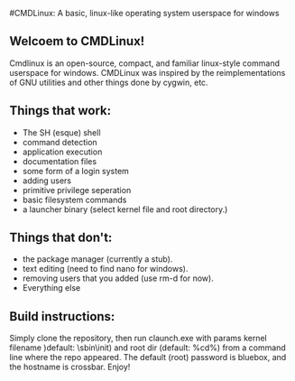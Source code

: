 #CMDLinux: A basic, linux-like operating system userspace for windows
## Welcoem to CMDLinux!
Cmdlinux is an open-source, compact, and familiar linux-style command userspace for windows.
CMDLinux was inspired by the reimplementations of GNU utilities and other things done by cygwin, etc.
## Things that work:
* The SH (esque) shell
* command detection
* application execution
* documentation files
* some form of a login system
* adding users
* primitive privilege seperation
* basic filesystem commands
* a launcher binary (select kernel file and root directory.)


## Things that don't:


* the package manager (currently a stub).
* text editing (need to find nano for windows).
* removing users that you added (use rm-d for now).
* Everything else


## Build instructions:
Simply clone the repository, then run claunch.exe with params kernel filename )default: \sbin\init) and root dir (default: %cd%) from a command line where the repo appeared. The default (root) password is bluebox, and the hostname is crossbar.
Enjoy!